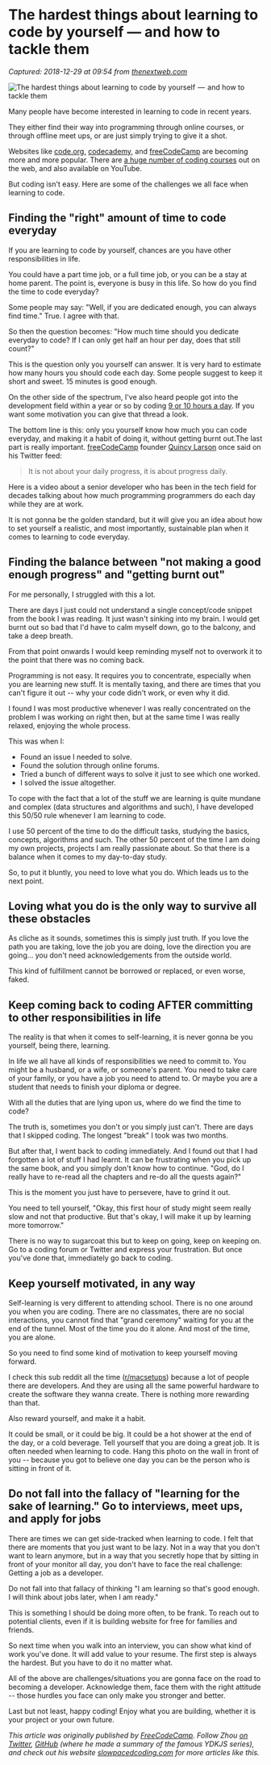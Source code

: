 # The hardest things about learning to code by yourself — and how to tackle them

_Captured: 2018-12-29 at 09:54 from [thenextweb.com](https://thenextweb.com/syndication/2018/12/29/the-hardest-things-about-learning-to-code-by-yourself-and-how-to-tackle-them/)_

![The hardest things about learning to code by yourself  —  and how to tackle them](https://cdn0.tnwcdn.com/wp-content/blogs.dir/1/files/2018/12/Untitled-design-5-1-796x417.png)

Many people have become interested in learning to code in recent years.

They either find their way into programming through online courses, or through offline meet ups, or are just simply trying to give it a shot.

Websites like [code.org,](https://code.org/) [codecademy](https://www.codecademy.com/), and [freeCodeCamp](https://www.freecodecamp.org/) are becoming more and more popular. There are [a huge number of coding courses](https://medium.freecodecamp.org/640-free-online-programming-computer-science-courses-you-can-start-in-september-f0bd3a184625) out on the web, and also available on YouTube.

But coding isn't easy. Here are some of the challenges we all face when learning to code.

## Finding the "right" amount of time to code everyday

If you are learning to code by yourself, chances are you have other responsibilities in life.

You could have a part time job, or a full time job, or you can be a stay at home parent. The point is, everyone is busy in this life. So how do you find the time to code everyday?

Some people may say: "Well, if you are dedicated enough, you can always find time." True. I agree with that.

So then the question becomes: "How much time should you dedicate everyday to code? If I can only get half an hour per day, does that still count?"

This is the question only you yourself can answer. It is very hard to estimate how many hours you should code each day. Some people suggest to keep it short and sweet. 15 minutes is good enough.

On the other side of the spectrum, I've also heard people got into the development field within a year or so by coding [9 or 10 hours a day](https://forum.freecodecamp.org/t/a-word-of-encouragement-on-getting-a-job/220874/23). If you want some motivation you can give that thread a look.

The bottom line is this: only you yourself know how much you can code everyday, and making it a habit of doing it, without getting burnt out.The last part is really important. [freeCodeCamp](https://medium.com/@FreeCodeCamp) founder [Quincy Larson](https://medium.com/@quincylarson) once said on his Twitter feed:

> It is not about your daily progress, it is about progress daily.

Here is a video about a senior developer who has been in the tech field for decades talking about how much programming programmers do each day while they are at work.

It is not gonna be the golden standard, but it will give you an idea about how to set yourself a realistic, and most importantly, sustainable plan when it comes to learning to code everyday.

## Finding the balance between "not making a good enough progress" and "getting burnt out"

For me personally, I struggled with this a lot.

There are days I just could not understand a single concept/code snippet from the book I was reading. It just wasn't sinking into my brain. I would get burnt out so bad that I'd have to calm myself down, go to the balcony, and take a deep breath.

From that point onwards I would keep reminding myself not to overwork it to the point that there was no coming back.

Programming is not easy. It requires you to concentrate, especially when you are learning new stuff. It is mentally taxing, and there are times that you can't figure it out -- why your code didn't work, or even why it did.

I found I was most productive whenever I was really concentrated on the problem I was working on right then, but at the same time I was really relaxed, enjoying the whole process.

This was when I:

  * Found an issue I needed to solve.
  * Found the solution through online forums.
  * Tried a bunch of different ways to solve it just to see which one worked.
  * I solved the issue altogether.

To cope with the fact that a lot of the stuff we are learning is quite mundane and complex (data structures and algorithms and such), I have developed this 50/50 rule whenever I am learning to code.

I use 50 percent of the time to do the difficult tasks, studying the basics, concepts, algorithms and such. The other 50 percent of the time I am doing my own projects, projects I am really passionate about. So that there is a balance when it comes to my day-to-day study.

So, to put it bluntly, you need to love what you do. Which leads us to the next point.

## Loving what you do is the only way to survive all these obstacles

As cliche as it sounds, sometimes this is simply just truth. If you love the path you are taking, love the job you are doing, love the direction you are going… you don't need acknowledgements from the outside world.

This kind of fulfillment cannot be borrowed or replaced, or even worse, faked.

## Keep coming back to coding AFTER committing to other responsibilities in life

The reality is that when it comes to self-learning, it is never gonna be you yourself, being there, learning.

In life we all have all kinds of responsibilities we need to commit to. You might be a husband, or a wife, or someone's parent. You need to take care of your family, or you have a job you need to attend to. Or maybe you are a student that needs to finish your diploma or degree.

With all the duties that are lying upon us, where do we find the time to code?

The truth is, sometimes you don't or you simply just can't. There are days that I skipped coding. The longest "break" I took was two months.

But after that, I went back to coding immediately. And I found out that I had forgotten a lot of stuff I had learnt. It can be frustrating when you pick up the same book, and you simply don't know how to continue. "God, do I really have to re-read all the chapters and re-do all the quests again?"

This is the moment you just have to persevere, have to grind it out.

You need to tell yourself, "Okay, this first hour of study might seem really slow and not that productive. But that's okay, I will make it up by learning more tomorrow."

There is no way to sugarcoat this but to keep on going, keep on keeping on. Go to a coding forum or Twitter and express your frustration. But once you've done that, immediately go back to coding.

## Keep yourself motivated, in any way

Self-learning is very different to attending school. There is no one around you when you are coding. There are no classmates, there are no social interactions, you cannot find that "grand ceremony" waiting for you at the end of the tunnel. Most of the time you do it alone. And most of the time, you are alone.

So you need to find some kind of motivation to keep yourself moving forward.

I check this sub reddit all the time ([r/macsetups](https://www.reddit.com/r/macsetups/)) because a lot of people there are developers. And they are using all the same powerful hardware to create the software they wanna create. There is nothing more rewarding than that.

Also reward yourself, and make it a habit.

It could be small, or it could be big. It could be a hot shower at the end of the day, or a cold beverage. Tell yourself that you are doing a great job. It is often needed when learning to code. Hang this photo on the wall in front of you -- because you got to believe one day you can be the person who is sitting in front of it.

## Do not fall into the fallacy of "learning for the sake of learning." Go to interviews, meet ups, and apply for jobs

There are times we can get side-tracked when learning to code. I felt that there are moments that you just want to be lazy. Not in a way that you don't want to learn anymore, but in a way that you secretly hope that by sitting in front of your monitor all day, you don't have to face the real challenge: Getting a job as a developer.

Do not fall into that fallacy of thinking "I am learning so that's good enough. I will think about jobs later, when I am ready."

This is something I should be doing more often, to be frank. To reach out to potential clients, even if it is building website for free for families and friends.

So next time when you walk into an interview, you can show what kind of work you've done. It will add value to your resume. The first step is always the hardest. But you have to do it no matter what.

All of the above are challenges/situations you are gonna face on the road to becoming a developer. Acknowledge them, face them with the right attitude -- those hurdles you face can only make you stronger and better.

Last but not least, happy coding! Enjoy what you are building, whether it is your project or your own future.

_This article was originally published by [FreeCodeCamp](https://medium.freecodecamp.org/the-most-difficult-things-about-learning-to-code-by-yourself-b24ac8c3c23a). Follow Zhou [on Twitter](https://twitter.com/zh0ux1ang), [GitHub](http://github.com/zhouxiang19910319) (where he made a summary of the famous YDKJS series), and check out his website [slowpacedcoding.com](http://slowpacedcoding.com/) for more articles like this._
